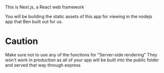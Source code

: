 This is Next.js, a React web framework

You will be building the static assets of this app for viewing in the nodejs app that Ben built out for us.

# Caution
Make sure not to use any of the functions for "Server-side rendering"
They won't work in production as all of your app will be built into the public folder and served that way through express